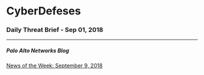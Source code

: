 # CyberDefeses
### Daily Threat Brief - Sep 01, 2018

 
-----
 
##### Palo Alto Networks Blog
[News of the Week: September 9, 2018](http://feedproxy.google.com/~r/PaloAltoNetworks/~3/HBOTa1lUPuM/)
 
